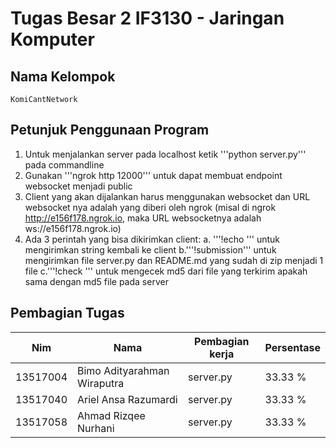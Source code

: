 # Tugas Besar 2 IF3130 - Jaringan Komputer

## Nama Kelompok 
    KomiCantNetwork

## Petunjuk Penggunaan Program 
1. Untuk menjalankan server pada localhost ketik '''python server.py''' pada commandline
2. Gunakan '''ngrok http 12000''' untuk dapat membuat endpoint websocket menjadi public
3. Client yang akan dijalankan harus menggunakan websocket dan URL websocket nya adalah yang diberi oleh ngrok (misal di ngrok http://e156f178.ngrok.io, maka URL websocketnya adalah ws://e156f178.ngrok.io)
4. Ada 3 perintah yang bisa dikirimkan client:
    a. '''!echo <string>''' untuk mengirimkan string kembali ke client 
    b.'''!submission''' untuk mengirimkan file server.py dan README.md yang sudah di zip menjadi 1 file
    c.'''!check <md5>''' untuk mengecek md5 dari file yang terkirim apakah sama dengan md5 file pada server

## Pembagian Tugas

|Nim     |Nama                       |Pembagian kerja|Persentase|
|--------|---------------------------|---------------|----------|
|13517004|Bimo Adityarahman Wiraputra| server.py     |33.33 %   |
|13517040|Ariel Ansa Razumardi       | server.py     |33.33 %   |
|13517058|Ahmad Rizqee Nurhani       | server.py     |33.33 %   |